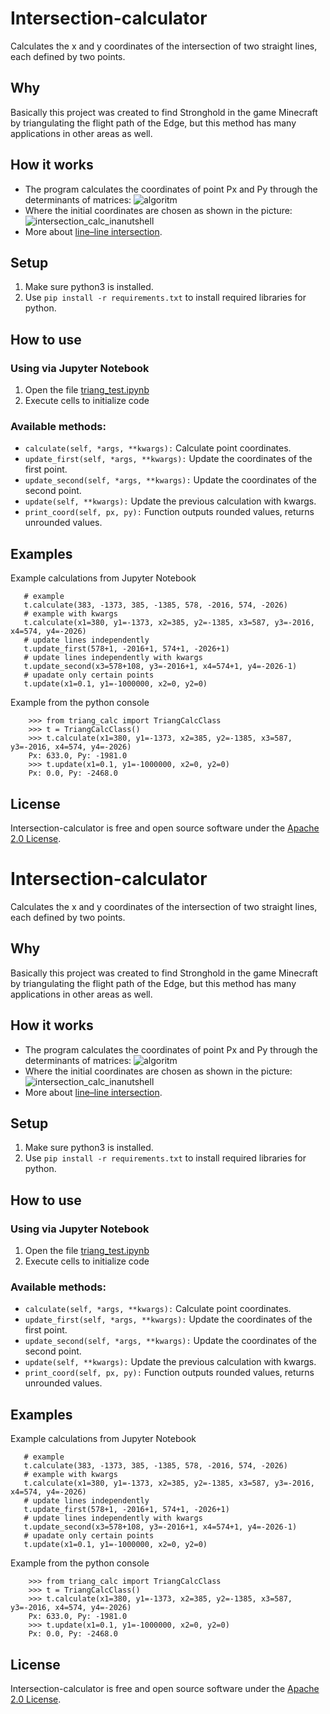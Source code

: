Intersection-calculator
=======================

Calculates the x and y coordinates of the intersection of two straight lines, each defined by two points.

Why
---

Basically this project was created to find Stronghold in the game Minecraft by triangulating the flight path of the Edge, but this method has many applications in other areas as well.

How it works
------------

- The program calculates the coordinates of point Px and Py through the determinants of matrices:
  ![algoritm](https://user-images.githubusercontent.com/54314123/132042127-8724c2c3-7c0e-4054-b894-55e2fe8d7ddb.png)
- Where the initial coordinates are chosen as shown in the picture:
  ![intersection_calc_inanutshell](https://user-images.githubusercontent.com/54314123/132040968-2e79625c-a145-4818-9b91-455fcad47838.png)
- More about [line–line intersection](https://en.wikipedia.org/wiki/Line%E2%80%93line_intersection#Formulas).

Setup
-----

1. Make sure python3 is installed.
2. Use `pip install -r requirements.txt` to install
   required libraries for python.

How to use
----------

### Using via Jupyter Notebook

1. Open the file [triang_test.ipynb](https://github.com/akorzunin/Intersection-calculator/blob/main/triang_test.ipynb "triang_test.ipynb")
2. Execute cells to initialize code

### Available methods:

- `calculate(self, *args, **kwargs):`
  Calculate point coordinates.
- `update_first(self, *args, **kwargs):`
  Update the coordinates of the first point.
- `update_second(self, *args, **kwargs):`
  Update the coordinates of the second point.
- `update(self, **kwargs):`
  Update the previous calculation with kwargs.
- `print_coord(self, px, py):`
  Function outputs rounded values, returns unrounded values.

Examples
--------

Example calculations from Jupyter Notebook

```
   # example
   t.calculate(383, -1373, 385, -1385, 578, -2016, 574, -2026)
   # example with kwargs
   t.calculate(x1=380, y1=-1373, x2=385, y2=-1385, x3=587, y3=-2016, x4=574, y4=-2026)
   # update lines independently
   t.update_first(578+1, -2016+1, 574+1, -2026+1) 
   # update lines independently with kwargs 
   t.update_second(x3=578+108, y3=-2016+1, x4=574+1, y4=-2026-1)
   # upadate only certain points
   t.update(x1=0.1, y1=-1000000, x2=0, y2=0)
```

Example from the python console

```
	>>> from triang_calc import TriangCalcClass
	>>> t = TriangCalcClass()
	>>> t.calculate(x1=380, y1=-1373, x2=385, y2=-1385, x3=587, y3=-2016, x4=574, y4=-2026)
	Px: 633.0, Py: -1981.0
	>>> t.update(x1=0.1, y1=-1000000, x2=0, y2=0)
	Px: 0.0, Py: -2468.0
```

License
-------

Intersection-calculator is free and open source software under the [Apache 2.0 License](https://github.com/create-go-app/cli/blob/master/LICENSE).

Intersection-calculator
=======================

Calculates the x and y coordinates of the intersection of two straight lines, each defined by two points.

Why
---

Basically this project was created to find Stronghold in the game Minecraft by triangulating the flight path of the Edge, but this method has many applications in other areas as well.

How it works
------------

- The program calculates the coordinates of point Px and Py through the determinants of matrices:
  ![algoritm](https://user-images.githubusercontent.com/54314123/132042127-8724c2c3-7c0e-4054-b894-55e2fe8d7ddb.png)
- Where the initial coordinates are chosen as shown in the picture:
  ![intersection_calc_inanutshell](https://user-images.githubusercontent.com/54314123/132040968-2e79625c-a145-4818-9b91-455fcad47838.png)
- More about [line–line intersection](https://en.wikipedia.org/wiki/Line%E2%80%93line_intersection#Formulas).

Setup
-----

1. Make sure python3 is installed.
2. Use `pip install -r requirements.txt` to install
   required libraries for python.

How to use
----------

### Using via Jupyter Notebook

1. Open the file [triang_test.ipynb](https://github.com/akorzunin/Intersection-calculator/blob/main/triang_test.ipynb "triang_test.ipynb")
2. Execute cells to initialize code

### Available methods:

- `calculate(self, *args, **kwargs):`
  Calculate point coordinates.
- `update_first(self, *args, **kwargs):`
  Update the coordinates of the first point.
- `update_second(self, *args, **kwargs):`
  Update the coordinates of the second point.
- `update(self, **kwargs):`
  Update the previous calculation with kwargs.
- `print_coord(self, px, py):`
  Function outputs rounded values, returns unrounded values.

Examples
--------

Example calculations from Jupyter Notebook

```
   # example
   t.calculate(383, -1373, 385, -1385, 578, -2016, 574, -2026)
   # example with kwargs
   t.calculate(x1=380, y1=-1373, x2=385, y2=-1385, x3=587, y3=-2016, x4=574, y4=-2026)
   # update lines independently
   t.update_first(578+1, -2016+1, 574+1, -2026+1) 
   # update lines independently with kwargs 
   t.update_second(x3=578+108, y3=-2016+1, x4=574+1, y4=-2026-1)
   # upadate only certain points
   t.update(x1=0.1, y1=-1000000, x2=0, y2=0)
```

Example from the python console

```
	>>> from triang_calc import TriangCalcClass
	>>> t = TriangCalcClass()
	>>> t.calculate(x1=380, y1=-1373, x2=385, y2=-1385, x3=587, y3=-2016, x4=574, y4=-2026)
	Px: 633.0, Py: -1981.0
	>>> t.update(x1=0.1, y1=-1000000, x2=0, y2=0)
	Px: 0.0, Py: -2468.0
```

License
-------

Intersection-calculator is free and open source software under the [Apache 2.0 License](https://github.com/create-go-app/cli/blob/master/LICENSE).
